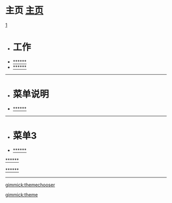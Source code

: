 # 主页 [主页](index.md)

[1]()

  * # 工作
  * [******]()
  * [******]()
  - - - -
  * # 菜单说明
  * [******]()
  - - - -
  * # 菜单3
  * [******]()

[******]()

[******]()

- - - -
[gimmick:themechooser](改变风格)

[gimmick:theme](cerulean)


